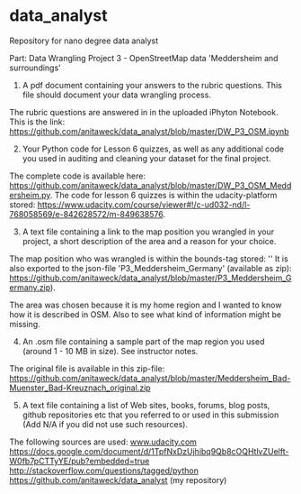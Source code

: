 # data_analyst
Repository for nano degree data analyst

Part: Data Wrangling Project 3 - OpenStreetMap data 'Meddersheim and surroundings'

1. A pdf document containing your answers to the rubric questions. This file should document your data wrangling process.

The rubric questions are answered in in the uploaded iPhyton Notebook. This is the link: https://github.com/anitaweck/data_analyst/blob/master/DW_P3_OSM.ipynb

2. Your Python code for Lesson 6 quizzes, as well as any additional code you used in auditing and cleaning your dataset for the final project.

The complete code is available here: https://github.com/anitaweck/data_analyst/blob/master/DW_P3_OSM_Meddersheim.py.
The code for lesson 6 quizzes is within the udacity-platform stored: https://www.udacity.com/course/viewer#!/c-ud032-nd/l-768058569/e-842628572/m-849638576.

3. A text file containing a link to the map position you wrangled in your project, a short description of the area and a reason for your choice.

The map position who was wrangled is within the bounds-tag stored:
'<bounds minlat="49.7586" minlon="7.584" maxlat="49.8895" maxlon="7.9033"/>'
It is also exported to the json-file 'P3_Meddersheim_Germany' (available as zip): https://github.com/anitaweck/data_analyst/blob/master/P3_Meddersheim_Germany.zip).

The area was chosen because it is my home region and I wanted to know how it is described in OSM. Also to see what kind of information might be missing.

4. An .osm file containing a sample part of the map region you used (around 1 - 10 MB in size). See instructor notes.

The original file is available in this zip-file: https://github.com/anitaweck/data_analyst/blob/master/Meddersheim_Bad-Muenster_Bad-Kreuznach_original.zip

5. A text file containing a list of Web sites, books, forums, blog posts, github repositories etc that you referred to or used in this submission (Add N/A if you did not use such resources).

The following sources are used:
www.udacity.com
https://docs.google.com/document/d/1TpfNxDzUjhibq9Qb8cOQHtlvZUelft-W0fb7pCTTyYE/pub?embedded=true
http://stackoverflow.com/questions/tagged/python
https://github.com/anitaweck/data_analyst (my repository)

